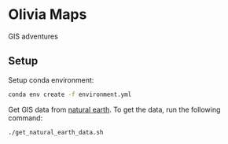 # Olivia Maps

GIS adventures

## Setup

Setup conda environment:

```sh
conda env create -f environment.yml
```

Get GIS data from [natural earth](https://www.naturalearthdata.com/downloads/10m-cultural-vectors/). To get the data, run the following command:

```sh
./get_natural_earth_data.sh
```
